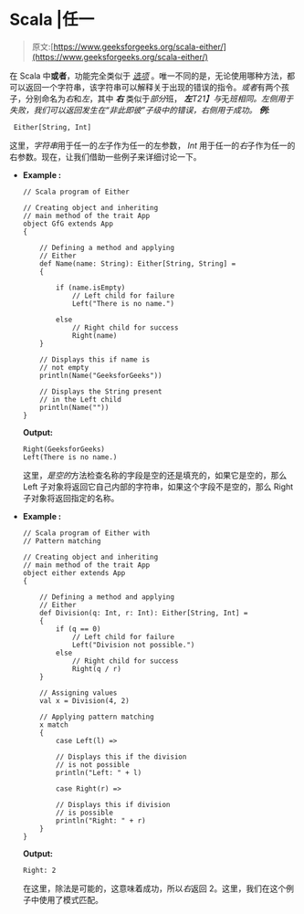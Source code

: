 # Scala |任一

> 原文:[https://www.geeksforgeeks.org/scala-either/](https://www.geeksforgeeks.org/scala-either/)

在 Scala 中**或者**，功能完全类似于 [*选项*](https://www.geeksforgeeks.org/scala-option/) 。唯一不同的是，无论使用哪种方法，都可以返回一个字符串，该字符串可以解释关于出现的错误的指令。*或者*有两个孩子，分别命名为*右*和*左*，其中 ***右*** 类似于*部分*班， ***左**T21】与*无*班相同。左侧用于失败，我们可以返回发生在“非此即彼”子级中的错误，右侧用于成功。
**例:***

```
 Either[String, Int]
```

这里，*字符串*用于任一的*左*子作为任一的左参数， *Int* 用于任一的*右*子作为任一的右参数。现在，让我们借助一些例子来详细讨论一下。

*   **Example :**

    ```
    // Scala program of Either

    // Creating object and inheriting
    // main method of the trait App
    object GfG extends App
    {

        // Defining a method and applying 
        // Either
        def Name(name: String): Either[String, String] =
        {

            if (name.isEmpty) 
                // Left child for failure
                Left("There is no name.")

            else
                // Right child for success
                Right(name)
        }

        // Displays this if name is 
        // not empty
        println(Name("GeeksforGeeks"))

        // Displays the String present
        // in the Left child 
        println(Name(""))
    }
    ```

    **Output:**

    ```
    Right(GeeksforGeeks)
    Left(There is no name.)

    ```

    这里，*是空的*方法检查名称的字段是空的还是填充的，如果它是空的，那么 Left 子对象将返回它自己内部的字符串，如果这个字段不是空的，那么 Right 子对象将返回指定的名称。

*   **Example :**

    ```
    // Scala program of Either with
    // Pattern matching

    // Creating object and inheriting
    // main method of the trait App
    object either extends App
    {

        // Defining a method and applying 
        // Either
        def Division(q: Int, r: Int): Either[String, Int] =
        {
            if (q == 0) 
                // Left child for failure 
                Left("Division not possible.")
            else
                // Right child for success
                Right(q / r)
        }

        // Assigning values 
        val x = Division(4, 2)

        // Applying pattern matching
        x match
        {
            case Left(l) => 

            // Displays this if the division
            // is not possible
            println("Left: " + l)

            case Right(r) => 

            // Displays this if division 
            // is possible
            println("Right: " + r)
        }
    }
    ```

    **Output:**

    ```
    Right: 2

    ```

    在这里，除法是可能的，这意味着成功，所以*右*返回 2。这里，我们在这个例子中使用了模式匹配。